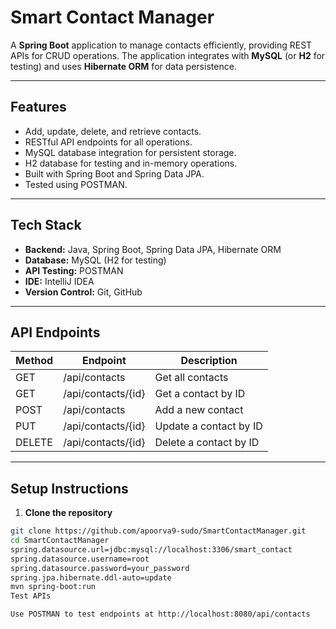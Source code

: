 
# Smart Contact Manager

A **Spring Boot** application to manage contacts efficiently, providing REST APIs for CRUD operations. The application integrates with **MySQL** (or **H2** for testing) and uses **Hibernate ORM** for data persistence.

---

## Features

- Add, update, delete, and retrieve contacts.
- RESTful API endpoints for all operations.
- MySQL database integration for persistent storage.
- H2 database for testing and in-memory operations.
- Built with Spring Boot and Spring Data JPA.
- Tested using POSTMAN.

---

## Tech Stack

- **Backend:** Java, Spring Boot, Spring Data JPA, Hibernate ORM  
- **Database:** MySQL (H2 for testing)  
- **API Testing:** POSTMAN  
- **IDE:** IntelliJ IDEA  
- **Version Control:** Git, GitHub  


---

## API Endpoints

| Method | Endpoint              | Description                  |
|--------|---------------------|------------------------------|
| GET    | /api/contacts        | Get all contacts             |
| GET    | /api/contacts/{id}   | Get a contact by ID          |
| POST   | /api/contacts        | Add a new contact            |
| PUT    | /api/contacts/{id}   | Update a contact by ID       |
| DELETE | /api/contacts/{id}   | Delete a contact by ID       |

---

## Setup Instructions

1. **Clone the repository**
```bash
git clone https://github.com/apoorva9-sudo/SmartContactManager.git
cd SmartContactManager
spring.datasource.url=jdbc:mysql://localhost:3306/smart_contact
spring.datasource.username=root
spring.datasource.password=your_password
spring.jpa.hibernate.ddl-auto=update
mvn spring-boot:run
Test APIs

Use POSTMAN to test endpoints at http://localhost:8080/api/contacts
